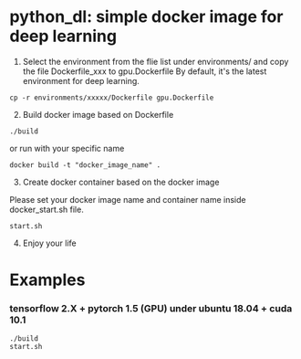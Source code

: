 # python_dl: simple docker image for deep learning

1. Select the environment from the flie list under environments/ and copy the file Dockerfile_xxx to gpu.Dockerfile
By default, it's the latest environment for deep learning.
```shell
cp -r environments/xxxxx/Dockerfile gpu.Dockerfile
```

2. Build docker image based on Dockerfile

```shell
./build
```

or run with your specific name

```shell
docker build -t "docker_image_name" .
```

3. Create docker container based on the docker image

Please set your docker image name and container name inside docker_start.sh file.

```shell
start.sh
```

4. Enjoy your life

# Examples
### tensorflow 2.X + pytorch 1.5 (GPU) under ubuntu 18.04 + cuda 10.1

```shell
./build
start.sh
```
